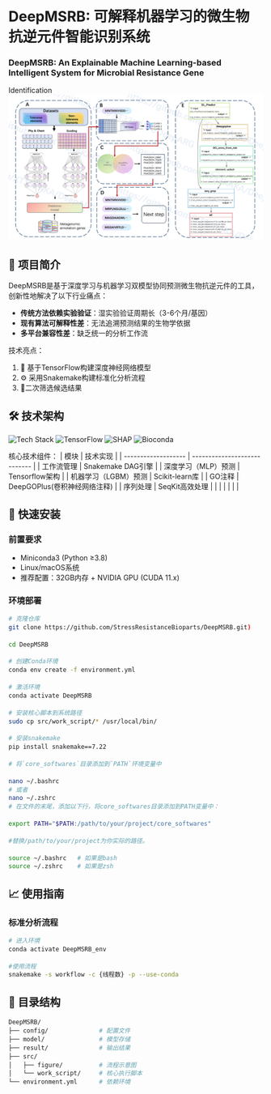 # DeepMSRB: 可解释机器学习的微生物抗逆元件智能识别系统
### DeepMSRB: An Explainable Machine Learning-based Intelligent System for Microbial Resistance Gene 
Identification
![DeepARG Workflow](src/figure/figure.png)

## 📖 项目简介
DeepMSRB是基于深度学习与机器学习双模型协同预测微生物抗逆元件的工具，创新性地解决了以下行业痛点：
- **传统方法依赖实验验证**：湿实验验证周期长（3-6个月/基因）
- **现有算法可解释性差**：无法追溯预测结果的生物学依据
- **多平台兼容性差**：缺乏统一的分析工作流

技术亮点：

1. 🧠 基于TensorFlow构建深度神经网络模型
2. ⚙️ 采用Snakemake构建标准化分析流程
3. 🎯二次筛选候选结果

## 🛠️ 技术架构
![Tech Stack](https://img.shields.io/badge/Python-3.8%2B-blue)
![TensorFlow](https://img.shields.io/badge/TensorFlow-2.6-orange)
![SHAP](https://img.shields.io/badge/SHAP-0.41.0-red)
![Bioconda](https://img.shields.io/badge/Bioconda-DeepGOPlus-green)

核心技术组件：
| 模块                | 技术实现                     |
| ------------------- | ---------------------------- |
| 工作流管理          | Snakemake DAG引擎            |
| 深度学习（MLP）预测 | Tensorflow架构               |
| 机器学习（LGBM）预测 | Scikit-learn库              |
| GO注释              | DeepGOPlus(卷积神经网络注释) |
| 序列处理            | SeqKit高效处理               |
|                     |                              |
|                     |                              |



## 🚀 快速安装

### 前置要求
- Miniconda3 (Python ≥3.8)
- Linux/macOS系统
- 推荐配置：32GB内存 + NVIDIA GPU (CUDA 11.x)

### 环境部署
```bash
# 克隆仓库
git clone https://github.com/StressResistanceBioparts/DeepMSRB.git)

cd DeepMSRB

# 创建Conda环境
conda env create -f environment.yml

# 激活环境
conda activate DeepMSRB

# 安装核心脚本到系统路径
sudo cp src/work_script/* /usr/local/bin/

# 安装snakemake
pip install snakemake==7.22

# 将`core_softwares`目录添加到`PATH`环境变量中

nano ~/.bashrc
# 或者
nano ~/.zshrc
# 在文件的末尾，添加以下行，将core_softwares目录添加到PATH变量中：

export PATH="$PATH:/path/to/your/project/core_softwares"

#替换/path/to/your/project为你实际的路径。

source ~/.bashrc   # 如果是bash
source ~/.zshrc    # 如果是zsh


```

## 📈 使用指南

### 标准分析流程

```bash
# 进入环境
conda activate DeepMSRB_env

#使用流程
snakemake -s workflow -c {线程数} -p --use-conda 

```

## 📂 目录结构

```bash
DeepMSRB/
├── config/              # 配置文件
├── model/               # 模型存储
├── result/              # 输出结果
├── src/
│   ├── figure/          # 流程示意图
│   └── work_script/     # 核心执行脚本
└── environment.yml      # 依赖环境
```

